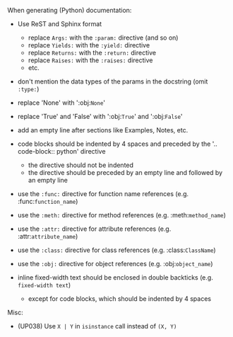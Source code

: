 When generating (Python) documentation:
- Use ReST and Sphinx format
    - replace `Args:` with the `:param:` directive (and so on)
    - replace `Yields:` with the `:yield:` directive
    - replace `Returns:` with the `:return:` directive
    - replace `Raises:` with the `:raises:` directive
    - etc.
- don't mention the data types of the params in the docstring (omit `:type:`)
- replace 'None' with ':obj:`None`'
- replace 'True' and 'False' with ':obj:`True`' and ':obj:`False`'
- add an empty line after sections like Examples, Notes, etc.
- code blocks should be indented by 4 spaces and preceded by the '.. code-block:: python' directive
    - the directive should not be indented
    - the directive should be preceded by an empty line and followed by an empty line

- use the `:func:` directive for function name references (e.g. :func:`function_name`)
- use the `:meth:` directive for method references (e.g. :meth:`method_name`)
- use the `:attr:` directive for attribute references (e.g. :attr:`attribute_name`)
- use the `:class:` directive for class references (e.g. :class:`ClassName`)
- use the `:obj:` directive for object references (e.g. :obj:`object_name`)
- inline fixed-width text should be enclosed in double backticks (e.g. ``fixed-width text``)
    - except for code blocks, which should be indented by 4 spaces

Misc:
- (UP038) Use `X | Y` in `isinstance` call instead of `(X, Y)`
